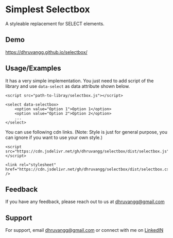 # Simplest Selectbox

A styleable replacement for SELECT elements.


## Demo

https://dhruvangg.github.io/selectbox/


## Usage/Examples

It has a very simple implementation. You just need to add script of the library and use `data-select` as data attribute shown below.

```
<script src="path-to-libray/selectbox.js"></script>

<select data-selectbox>
    <option value="Option 1">Option 1</option>
    <option value="Option 2">Option 2</option>
    ...
</select>
```
You can use following cdn links. (Note: Style is just for general purpose, you can ignore if you want to use your own style.)

```
<script src="https://cdn.jsdelivr.net/gh/dhruvangg/selectbox/dist/selectbox.js"></script>
```
```
<link rel="stylesheet" href="https://cdn.jsdelivr.net/gh/dhruvangg/selectbox/dist/selectbox.css" />
```

## Feedback

If you have any feedback, please reach out to us at dhruvangg@gmail.com


## Support

For support, email dhruvangg@gmail.com or connect with me on [LinkedIN](https://www.linkedin.com/in/dhruvangg/)

